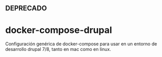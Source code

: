## DEPRECADO ##

# docker-compose-drupal
Configuración genérica de docker-compose para usar en un entorno de desarrollo drupal 7/8, tanto en mac como en linux.
